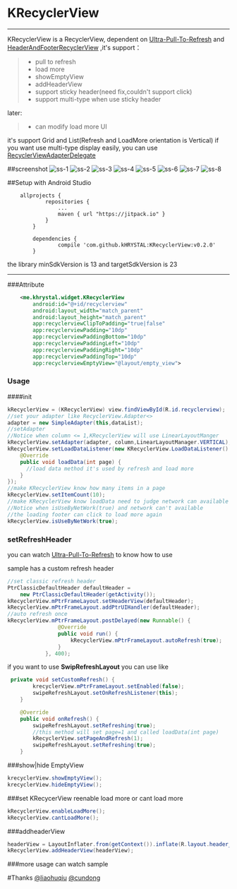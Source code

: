 # KRecyclerView

------

KRecyclerView is a RecyclerView,
dependent on [Ultra-Pull-To-Refresh](https://github.com/liaohuqiu/android-Ultra-Pull-To-Refresh) and [HeaderAndFooterRecyclerView](https://github.com/cundong/HeaderAndFooterRecyclerView)
,it's support：

> * pull to refresh
> * load more
> * showEmptyView
> * addHeaderView
> * support sticky header(need fix,couldn't support click)
> * support multi-type when use sticky header

later:
> * can modify load more UI  


it's support Grid and List(Refresh and LoadMore orientation is Vertical)
if you want use multi-type display easily, you can use [RecyclerViewAdapterDelegate][3]


##screenshot
![ss-1](https://github.com/kHRYSTAL/KRecyclerView/blob/master/screenshot/screenshot1.gif)
![ss-2](https://github.com/kHRYSTAL/KRecyclerView/blob/master/screenshot/screenshot2.gif)
![ss-3](https://github.com/kHRYSTAL/KRecyclerView/blob/master/screenshot/screenshot3.gif)
![ss-4](https://github.com/kHRYSTAL/KRecyclerView/blob/master/screenshot/screenshot4.gif)
![ss-5](https://github.com/kHRYSTAL/KRecyclerView/blob/master/screenshot/screenshot5.gif)
![ss-6](https://github.com/kHRYSTAL/KRecyclerView/blob/master/screenshot/screenshot6.gif)
![ss-7](https://github.com/kHRYSTAL/KRecyclerView/blob/master/screenshot/screenshot7.gif)
![ss-8](https://github.com/kHRYSTAL/KRecyclerView/blob/master/screenshot/screenshot8.gif)


##Setup with Android Studio
```
    allprojects {
    		repositories {
    			...
    			maven { url "https://jitpack.io" }
    		}
    	}
```
```
    	dependencies {
    	        compile 'com.github.kHRYSTAL:KRecyclerView:v0.2.0'
    	}
```

the library minSdkVersion is 13 and targetSdkVersion is 23

------

###Attribute

```xml
    <me.khrystal.widget.KRecyclerView
        android:id="@+id/recyclerview"
        android:layout_width="match_parent"
        android:layout_height="match_parent"
        app:recyclerviewClipToPadding="true|false"
        app:recyclerviewPadding="10dp"
        app:recyclerviewPaddingBottom="10dp"
        app:recyclerviewPaddingLeft="10dp"
        app:recyclerviewPaddingRight="10dp"
        app:recyclerviewPaddingTop="10dp"
        app:recyclerviewEmptyView="@layout/empty_view">
```

### Usage

####init
```java
kRecyclerView = (KRecyclerView) view.findViewById(R.id.recyclerview);
//set your adapter like RecyclerView.Adapter<>
adapter = new SimpleAdapter(this,dataList);
//setAdapter
//Notice when column <= 1,KRecyclerView will use LinearLayoutManger
kRecyclerView.setAdapter(adapter, column,LinearLayoutManager.VERTICAL);
kRecyclerView.setLoadDataListener(new KRecyclerView.LoadDataListener() {
    @Override
    public void loadData(int page) {
      //load data method it's used by refresh and load more
    }
});
//make KRecyclerView know how many items in a page
kRecyclerView.setItemCount(10);
//make KRecyclerView know loadData need to judge network can available
//Notice when isUseByNetWork(true) and network can't available
//the loading footer can click to load more again
kRecyclerView.isUseByNetWork(true);
```

### setRefreshHeader

you can watch [Ultra-Pull-To-Refresh](https://github.com/liaohuqiu/android-Ultra-Pull-To-Refresh) to know how to use

sample has a custom refresh header

```java
//set classic refresh header
PtrClassicDefaultHeader defaultHeader =
    new PtrClassicDefaultHeader(getActivity());
kRecyclerView.mPtrFrameLayout.setHeaderView(defaultHeader);
kRecyclerView.mPtrFrameLayout.addPtrUIHandler(defaultHeader);
//auto refresh once
kRecyclerView.mPtrFrameLayout.postDelayed(new Runnable() {
                @Override
                public void run() {
                    kRecyclerView.mPtrFrameLayout.autoRefresh(true);
                }
            }, 400);
```

if you want to use **SwipRefreshLayout** you can use like
```java
 private void setCustomRefresh() {
        krecyclerView.mPtrFrameLayout.setEnabled(false);
        swipeRefreshLayout.setOnRefreshListener(this);
    }

    @Override
    public void onRefresh() {
        swipeRefreshLayout.setRefreshing(true);
        //this method will set page=1 and called loadData(int page)
        kRecyclerView.setPageAndRefresh(1);
        swipeRefreshLayout.setRefreshing(true);
    }

```
###show|hide EmptyView
```java
krecyclerView.showEmptyView();
krecyclerView.hideEmptyView();
```

###set KRecycerView reenable load more or cant load more
```java
kRecyclerView.enableLoadMore();
kRecyclerView.cantLoadMore();
```
###addheaderView
```java
headerView = LayoutInflater.from(getContext()).inflate(R.layout.header_view,kRecyclerView,false);
kRecyclerView.addHeaderView(headerView);
```


###more usage can watch sample

#Thanks
[@liaohuqiu][1]
[@cundong][2]



[1]:https://github.com/liaohuqiu
[2]:https://github.com/cundong
[3]:https://github.com/kHRYSTAL/RecyclerViewAdapterDelegate

